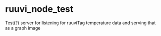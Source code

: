 # ruuvi_node_test
Test(?) server for listening for ruuviTag temperature data and serving that as a graph image
